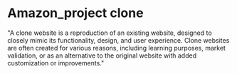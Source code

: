 # Amazon_project clone

"A clone website is a reproduction of an existing website, designed to closely mimic its functionality, design, and user experience. Clone websites are often created for various reasons, including learning purposes, market validation, or as an alternative to the original website with added customization or improvements."
